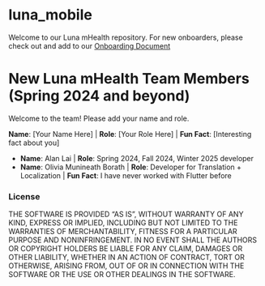 # luna_mobile

Welcome to our Luna mHealth repository.
For new onboarders, please check out and add to our [Onboarding Document](https://docs.google.com/document/d/1QCq0Zyi3qi2nkaMmSxh-R5hc02W5n2M66UqNIxYlZFc/edit?usp=sharing)

# New Luna mHealth Team Members (Spring 2024 and beyond)

Welcome to the team! Please add your name and role.

 **Name**: [Your Name Here] | **Role**: [Your Role Here] | **Fun Fact**: [Interesting fact about you]
- **Name**: Alan Lai | **Role**: Spring 2024, Fall 2024, Winter 2025 developer
- **Name**: Olivia Munineath Borath | **Role**: Developer for Translation + Localization | **Fun Fact**: I have never worked with Flutter before

### License
THE SOFTWARE IS PROVIDED “AS IS”, WITHOUT WARRANTY OF ANY KIND, EXPRESS OR IMPLIED, INCLUDING BUT NOT LIMITED TO THE WARRANTIES OF MERCHANTABILITY, FITNESS FOR A PARTICULAR PURPOSE AND NONINFRINGEMENT. IN NO EVENT SHALL THE AUTHORS OR COPYRIGHT HOLDERS BE LIABLE FOR ANY CLAIM, DAMAGES OR OTHER LIABILITY, WHETHER IN AN ACTION OF CONTRACT, TORT OR OTHERWISE, ARISING FROM, OUT OF OR IN CONNECTION WITH THE SOFTWARE OR THE USE OR OTHER DEALINGS IN THE SOFTWARE.
